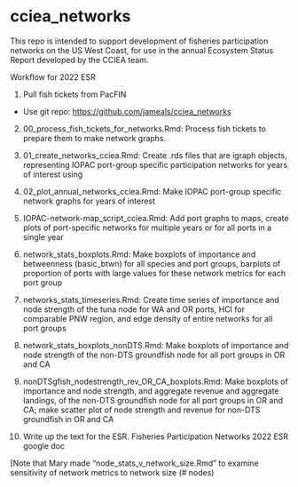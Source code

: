 # cciea_networks

This repo is intended to support development of fisheries participation networks on the US West Coast, for use in the annual Ecosystem Status Report developed by the CCIEA team.

Workflow for 2022 ESR

1) Pull fish tickets from PacFIN
- Use git repo: https://github.com/jameals/cciea_networks

2) 00_process_fish_tickets_for_networks.Rmd: Process fish tickets to prepare them to make network graphs. 

3) 01_create_networks_cciea.Rmd: Create .rds files that are igraph objects, representing IOPAC port-group specific participation networks for years of interest using 

4) 02_plot_annual_networks_cciea.Rmd: Make IOPAC port-group specific network graphs for years of interest 

5) IOPAC-network-map_script_cciea.Rmd: Add port graphs to maps, create plots of port-specific networks for multiple years or for all ports in a single year

6) network_stats_boxplots.Rmd: Make boxplots of importance and betweenness (basic_btwn) for all species and port groups, barplots of proportion of ports with large values for these network metrics for each port group

7) networks_stats_timeseries.Rmd: Create time series of importance and node strength of the tuna node for WA and OR ports, HCI for comparable PNW region, and edge density of entire networks for all port groups

8) network_stats_boxplots_nonDTS.Rmd: Make boxplots of importance and node strength of the non-DTS groundfish node for all port groups in OR and CA

9) nonDTSgfish_nodestrength_rev_OR_CA_boxplots.Rmd: Make boxplots of importance and node strength, and aggregate revenue and aggregate landings, of the non-DTS groundfish node for all port groups in OR and CA; make scatter plot of node strength and revenue for non-DTS groundfish in OR and CA

10) Write up the text for the ESR. Fisheries Participation Networks 2022 ESR google doc

[Note that Mary made “node_stats_v_network_size.Rmd” to examine sensitivity of network metrics to network size (# nodes)
